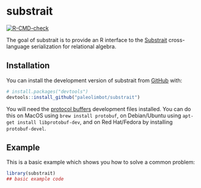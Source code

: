 
<!-- README.md is generated from README.Rmd. Please edit that file -->

# substrait

<!-- badges: start -->

[![R-CMD-check](https://github.com/paleolimbot/substrait/workflows/R-CMD-check/badge.svg)](https://github.com/paleolimbot/substrait/actions)
<!-- badges: end -->

The goal of substrait is to provide an R interface to the
[Substrait](https://substrait.io) cross-language serialization for
relational algebra.

## Installation

You can install the development version of substrait from
[GitHub](https://github.com/) with:

``` r
# install.packages("devtools")
devtools::install_github("paleolimbot/substrait")
```

You will need the [protocol
buffers](https://developers.google.com/protocol-buffers) development
files installed. You can do this on MacOS using `brew install protobuf`,
on Debian/Ubuntu using `apt-get install libprotobuf-dev`, and on Red
Hat/Fedora by installing `protobuf-devel`.

## Example

This is a basic example which shows you how to solve a common problem:

``` r
library(substrait)
## basic example code
```
